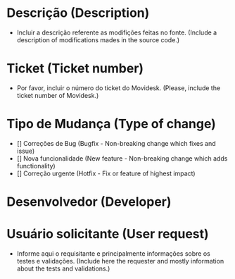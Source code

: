 # Descrição (Description)

- Incluir a descrição referente as modifições feitas no fonte.
(Include a description of modifications mades in the source code.)

# Ticket (Ticket number)

- Por favor, incluir o número do ticket do Movidesk.
(Please, include the ticket number of Movidesk.)

# Tipo de Mudança (Type of change)

- [] Correções de Bug (Bugfix - Non-breaking change which fixes and issue)
- [] Nova funcionalidade (New feature - Non-breaking change which adds functionality)
- [] Correção urgente (Hotfix - Fix or feature of highest impact)

# Desenvolvedor (Developer)

# Usuário solicitante (User request)

- Informe aqui o requisitante e principalmente informações sobre os testes e validações. 
(Include here the requester and mostly information about the tests and validations.)

